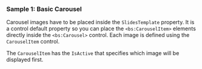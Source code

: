 ### Sample 1: Basic Carousel

Carousel images have to be placed inside the `SlidesTemplate` property. It is a control default property so you can place the `<bs:CarouselItem>` elements directly
inside the `<bs:Carousel>` control. Each image is defined using the `CarouselItem` control.

The `CarouselItem` has the `IsActive` that specifies which image will be displayed first.